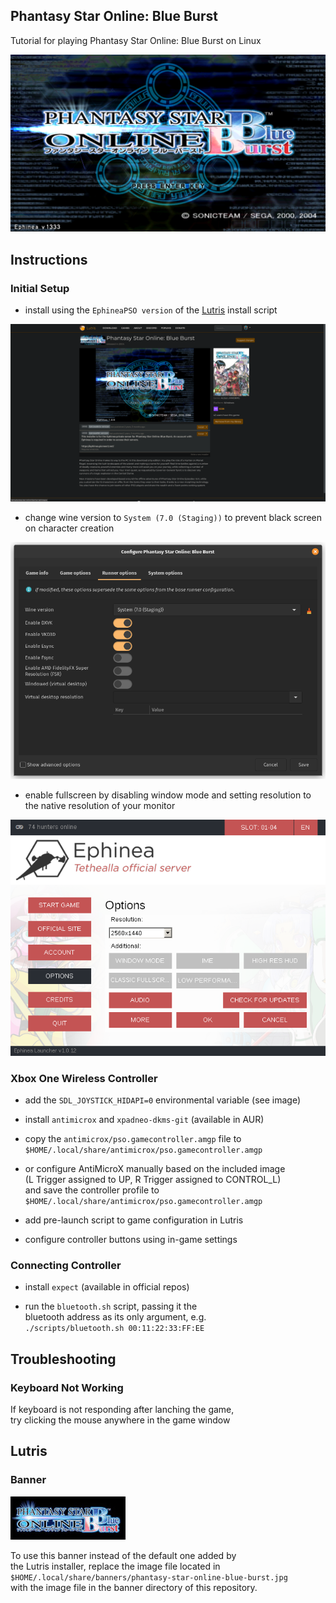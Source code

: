 ## Phantasy Star Online: Blue Burst

Tutorial for playing Phantasy Star Online: Blue Burst on Linux

![Phantasy Star Online: Blue Burst](images/phantasy-star-online-blue-burst.png)

## Instructions

### Initial Setup

- install using the `EphineaPSO version` of the
  [Lutris](https://lutris.net/games/phantasy-star-online-blue-burst/)
  install script

![Lutris Install Script](images/lutris-install-script.png)

- change wine version to `System (7.0 (Staging))`
  to prevent black screen on character creation

![Lutris Runner Options](images/lutris-runner-options.png)

- enable fullscreen by disabling window mode and setting
  resolution to the native resolution of your monitor

![Launcher Options](images/launcher-options.png)

### Xbox One Wireless Controller

- add the `SDL_JOYSTICK_HIDAPI=0` environmental variable (see image)

- install `antimicrox` and `xpadneo-dkms-git` (available in AUR)

- copy the `antimicrox/pso.gamecontroller.amgp` file to  
  `$HOME/.local/share/antimicrox/pso.gamecontroller.amgp`

- or configure AntiMicroX manually based on the included image  
  (L Trigger assigned to UP, R Trigger assigned to CONTROL_L)  
  and save the controller profile to  
  `$HOME/.local/share/antimicrox/pso.gamecontroller.amgp`

- add pre-launch script to game configuration in Lutris

- configure controller buttons using in-game settings

### Connecting Controller

- install `expect` (available in official repos)

- run the `bluetooth.sh` script, passing it the  
  bluetooth address as its only argument, e.g.  
  `./scripts/bluetooth.sh 00:11:22:33:FF:EE`

## Troubleshooting

### Keyboard Not Working

If keyboard is not responding after lanching the game,  
try clicking the mouse anywhere in the game window

## Lutris

### Banner

![Banner](banner/phantasy-star-online-blue-burst.jpg)

To use this banner instead of the default one added by  
the Lutris installer, replace the image file located in  
`$HOME/.local/share/banners/phantasy-star-online-blue-burst.jpg`  
with the image file in the banner directory of this repository.
